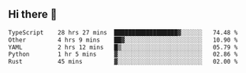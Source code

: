 ## Hi there 👋

<!--
**whirlun/whirlun** is a ✨ _special_ ✨ repository because its `README.md` (this file) appears on your GitHub profile.

Here are some ideas to get you started:

- 🔭 I’m currently working on ...
- 🌱 I’m currently learning ...
- 👯 I’m looking to collaborate on ...
- 🤔 I’m looking for help with ...
- 💬 Ask me about ...
- 📫 How to reach me: ...
- 😄 Pronouns: ...
- ⚡ Fun fact: ...
-->
<!--START_SECTION:waka-->

```txt
TypeScript    28 hrs 27 mins  ██████████████████▓░░░░░░   74.48 %
Other         4 hrs 9 mins    ██▓░░░░░░░░░░░░░░░░░░░░░░   10.90 %
YAML          2 hrs 12 mins   █▒░░░░░░░░░░░░░░░░░░░░░░░   05.79 %
Python        1 hr 5 mins     ▓░░░░░░░░░░░░░░░░░░░░░░░░   02.86 %
Rust          45 mins         ▓░░░░░░░░░░░░░░░░░░░░░░░░   02.00 %
```

<!--END_SECTION:waka-->
